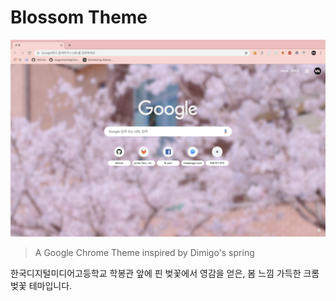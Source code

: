 # Blossom Theme

![ntp_screenshot](./images/ntp_screenshot.png?optimized=true)
> A Google Chrome Theme inspired by Dimigo's spring

한국디지털미디어고등학교 학봉관 앞에 핀 벚꽃에서 영감을 얻은, 봄 느낌 가득한 크롬 벚꽃 테마입니다.
